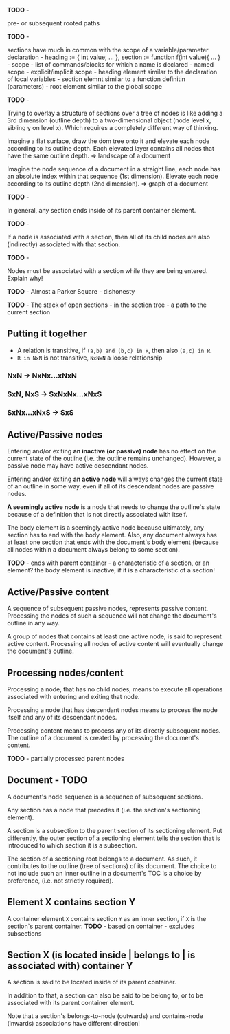 
**TODO** - 

pre- or subsequent rooted paths

**TODO** -

sections have much in common with the scope of a variable/parameter declaration -
heading := { int value; ... }, section := function f(int value){ ... } -
scope - list of commands/blocks for which a name is declared -
named scope - explicit/implicit scope -
heading element similar to the declaration of local variables -
section elemnt similar to a function definitin (parameters) -
root element similar to the global scope

**TODO** -

Trying to overlay a structure of sections over a tree of nodes is like adding a
3rd dimension (outline depth) to a two-dimensional object (node level x, sibling
y on level x). Which requires a completely different way of thinking.

Imagine a flat surface, draw the dom tree onto it and elevate each node according
to its outline depth. Each elevated layer contains all nodes that have the same
outline depth. => landscape of a document

Imagine the node sequence of a document in a straight line, each node has an
absolute index within that sequence (1st dimension). Elevate each node according
to its outline depth (2nd dimension). => graph of a document

**TODO** - 

In general, any section ends inside of its parent container element.

**TODO** -

If a node is associated with a section, then all of its child nodes are also
(indirectly) associated with that section.

**TODO** -

Nodes must be associated with a section while they are being entered.
Explain why!

**TODO** -
Almost a Parker Square - dishonesty

**TODO** -
The stack of open sections -
in the section tree -
a path to the current section

<!-- ======================================================================= -->
## Putting it together

* A relation is transitive, if `(a,b) and (b,c) in R`, then also `(a,c) in R`.
* `R in NxN` is not transitive, `NxNxN` a loose relationship

### NxN -> NxNx...xNxN

### SxN, NxS -> SxNxNx...xNxS

### SxNx...xNxS -> SxS

<!-- ======================================================================= -->
## Active/Passive nodes

Entering and/or exiting **an inactive (or passive) node** has no effect on the
current state of the outline (i.e. the outline remains unchanged). However, a
passive node may have active descendant nodes.

Entering and/or exiting **an active node** will always changes the current state
of an outline in some way, even if all of its descendant nodes are passive nodes.

**A seemingly active node** is a node that needs to change the outline's state
because of a definition that is not directly associated with itself.

The body element is a seemingly active node because ultimately, any section has
to end with the body element. Also, any document always has at least one section
that ends with the document's body element (because all nodes within a document
always belong to some section).

**TODO** -
ends with parent container - a characteristic of a section, or an element?
the body element is inactive, if it is a characteristic of a section!

<!-- ======================================================================= -->
## Active/Passive content

A sequence of subsequent passive nodes, represents passive content. Processing
the nodes of such a sequence will not change the document's outline in any way.

A group of nodes that contains at least one active node, is said to represent
active content. Processing all nodes of active content will eventually change
the document's outline.

<!-- ======================================================================= -->
## Processing nodes/content

Processing a node, that has no child nodes, means to execute all operations
associated with entering and exiting that node.

Processing a node that has descendant nodes means to process the node itself
and any of its descendant nodes.

Processing content means to process any of its directly subsequent nodes.
The outline of a document is created by processing the document's content.

**TODO** -
partially processed parent nodes

<!-- ======================================================================= -->
## Document - TODO

A document's node sequence is a sequence of subsequent sections.

Any section has a node that precedes it (i.e. the section's sectioning element).

A section is a subsection to the parent section of its sectioning element. Put
differently, the outer section of a sectioning element tells the section that
is introduced to which section it is a subsection.

The section of a sectioning root belongs to a document. As such, it contributes
to the outline (tree of sections) of its document. The choice to not include
such an inner outline in a document's TOC is a choice by preference, (i.e. not
strictly required).

<!-- ======================================================================= -->
## Element X contains section Y

A container element `X` contains section `Y` as an inner section, if `X` is the
section`s parent container. **TODO** - based on container - excludes subsections

<!-- ======================================================================= -->
## Section X (is located inside | belongs to | is associated with) container Y

A section is said to be located inside of its parent container.

In addition to that, a section can also be said to be belong to, or to be
associated with its parent container element.

Note that a section's belongs-to-node (outwards) and contains-node (inwards)
associations have different direction!
